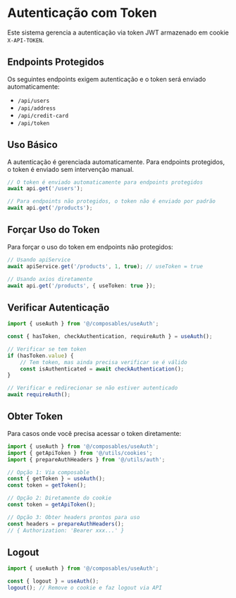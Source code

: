 # Autenticação com Token

Este sistema gerencia a autenticação via token JWT armazenado em cookie `X-API-TOKEN`.

## Endpoints Protegidos

Os seguintes endpoints exigem autenticação e o token será enviado automaticamente:

- `/api/users`
- `/api/address`
- `/api/credit-card`
- `/api/token`

## Uso Básico

A autenticação é gerenciada automaticamente. Para endpoints protegidos, o token é enviado sem intervenção manual.

```typescript
// O token é enviado automaticamente para endpoints protegidos
await api.get('/users');

// Para endpoints não protegidos, o token não é enviado por padrão
await api.get('/products');
```

## Forçar Uso do Token

Para forçar o uso do token em endpoints não protegidos:

```typescript
// Usando apiService
await apiService.get('/products', 1, true); // useToken = true

// Usando axios diretamente
await api.get('/products', { useToken: true });
```

## Verificar Autenticação

```typescript
import { useAuth } from '@/composables/useAuth';

const { hasToken, checkAuthentication, requireAuth } = useAuth();

// Verificar se tem token
if (hasToken.value) {
    // Tem token, mas ainda precisa verificar se é válido
    const isAuthenticated = await checkAuthentication();
}

// Verificar e redirecionar se não estiver autenticado
await requireAuth();
```

## Obter Token

Para casos onde você precisa acessar o token diretamente:

```typescript
import { useAuth } from '@/composables/useAuth';
import { getApiToken } from '@/utils/cookies';
import { prepareAuthHeaders } from '@/utils/auth';

// Opção 1: Via composable
const { getToken } = useAuth();
const token = getToken();

// Opção 2: Diretamente do cookie
const token = getApiToken();

// Opção 3: Obter headers prontos para uso
const headers = prepareAuthHeaders();
// { Authorization: 'Bearer xxx...' }
```

## Logout

```typescript
import { useAuth } from '@/composables/useAuth';

const { logout } = useAuth();
logout(); // Remove o cookie e faz logout via API
```
